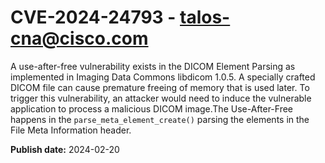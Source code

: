 # CVE-2024-24793 - talos-cna@cisco.com

A use-after-free vulnerability exists in the DICOM Element Parsing as implemented in Imaging Data Commons libdicom 1.0.5. A specially crafted DICOM file can cause premature freeing of memory that is used later. To trigger this vulnerability, an attacker would need to induce the vulnerable application to process a malicious DICOM image.The Use-After-Free happens in the `parse_meta_element_create()` parsing the elements in the File Meta Information header.

**Publish date:** 2024-02-20
